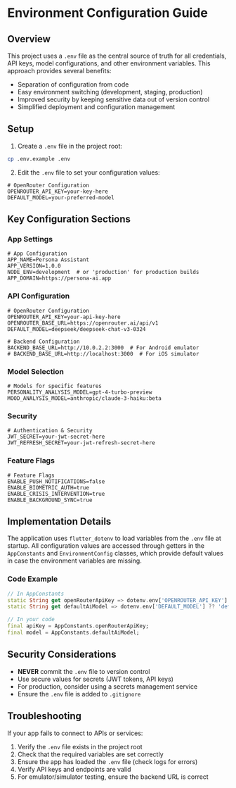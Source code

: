 # Environment Configuration Guide

## Overview

This project uses a `.env` file as the central source of truth for all credentials, API keys, model configurations, and other environment variables. This approach provides several benefits:

- Separation of configuration from code
- Easy environment switching (development, staging, production)
- Improved security by keeping sensitive data out of version control
- Simplified deployment and configuration management

## Setup

1. Create a `.env` file in the project root:
```bash
cp .env.example .env
```

2. Edit the `.env` file to set your configuration values:
```properties
# OpenRouter Configuration
OPENROUTER_API_KEY=your-key-here
DEFAULT_MODEL=your-preferred-model
```

## Key Configuration Sections

### App Settings
```properties
# App Configuration
APP_NAME=Persona Assistant
APP_VERSION=1.0.0
NODE_ENV=development  # or 'production' for production builds
APP_DOMAIN=https://persona-ai.app
```

### API Configuration
```properties
# OpenRouter Configuration
OPENROUTER_API_KEY=your-api-key-here
OPENROUTER_BASE_URL=https://openrouter.ai/api/v1
DEFAULT_MODEL=deepseek/deepseek-chat-v3-0324

# Backend Configuration
BACKEND_BASE_URL=http://10.0.2.2:3000  # For Android emulator
# BACKEND_BASE_URL=http://localhost:3000  # For iOS simulator
```

### Model Selection
```properties
# Models for specific features
PERSONALITY_ANALYSIS_MODEL=gpt-4-turbo-preview
MOOD_ANALYSIS_MODEL=anthropic/claude-3-haiku:beta
```

### Security
```properties
# Authentication & Security
JWT_SECRET=your-jwt-secret-here
JWT_REFRESH_SECRET=your-jwt-refresh-secret-here
```

### Feature Flags
```properties
# Feature Flags
ENABLE_PUSH_NOTIFICATIONS=false
ENABLE_BIOMETRIC_AUTH=true
ENABLE_CRISIS_INTERVENTION=true
ENABLE_BACKGROUND_SYNC=true
```

## Implementation Details

The application uses `flutter_dotenv` to load variables from the `.env` file at startup. All configuration values are accessed through getters in the `AppConstants` and `EnvironmentConfig` classes, which provide default values in case the environment variables are missing.

### Code Example
```dart
// In AppConstants
static String get openRouterApiKey => dotenv.env['OPENROUTER_API_KEY'] ?? '';
static String get defaultAiModel => dotenv.env['DEFAULT_MODEL'] ?? 'default-model';

// In your code
final apiKey = AppConstants.openRouterApiKey;
final model = AppConstants.defaultAiModel;
```

## Security Considerations

- **NEVER** commit the `.env` file to version control
- Use secure values for secrets (JWT tokens, API keys)
- For production, consider using a secrets management service
- Ensure the `.env` file is added to `.gitignore`

## Troubleshooting

If your app fails to connect to APIs or services:

1. Verify the `.env` file exists in the project root
2. Check that the required variables are set correctly
3. Ensure the app has loaded the `.env` file (check logs for errors)
4. Verify API keys and endpoints are valid
5. For emulator/simulator testing, ensure the backend URL is correct
